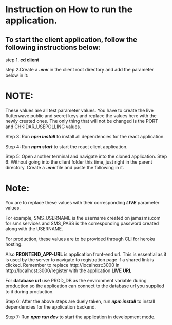 # Instruction on How to run the application.
## To start the client application, follow the following instructions below:
step 1. **__cd client__**

step 2.Create a *__.env__* in the client root directory and add the parameter below in it: 

# **__NOTE:__** 
These values are all test parameter values. You have to create the live flutterwave public and secret keys and replace the values here with the newly created ones. The only thing that will not be changed is the PORT and CHKIDAR_USEPOLLING values.

Step 3: Run *__npm install__* to install all dependencies for the react application.

Step 4: Run *__npm start__* to start the react client application.

Step 5: Open another terminal and navigate into the cloned application.
Step 6: Without going into the client folder this time, just right in the parent directory. Create a *__.env__* file and paste the following in it.

# **__Note:__**
You are to replace these values with their corresponding *__LIVE__* parameter values.

For example, SMS_USERNAME is the username created on jamasms.com for sms services and SMS_PASS is the corresponding password created along with the USERNAME.

For production, these values are to be provided through CLI for heroku hosting.

Also **__FRONTEND_APP-URL__** is application front-end url. This is essential as it is used by the server to navigate to registration page if a shared link is clicked. Remember to replace http://localhost:3000 in http://localhost:3000/register with the application **__LIVE URL__**

For **__database url__** use PROD_DB as the environment variable during production so the application can connect to the database url you supplied to it during production.

Step 6: After the above steps are duely taken, run *__npm install__* to install dependencies for the application backend.

Step 7: Run *__npm run dev__* to start the application in development mode.
